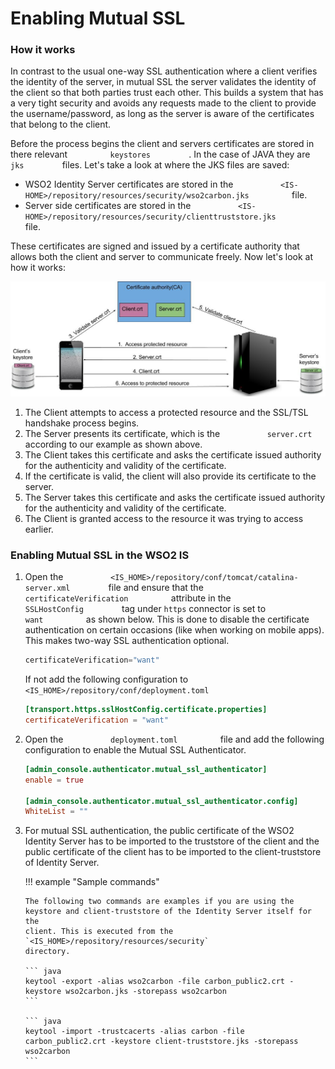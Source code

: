 # Enabling Mutual SSL

### How it works

In contrast to the usual one-way SSL authentication where a client
verifies the identity of the server, in mutual SSL the server validates
the identity of the client so that both parties trust each other. This
builds a system that has a very tight security and avoids any requests
made to the client to provide the username/password, as long as the
server is aware of the certificates that belong to the client.

Before the process begins the client and servers certificates are stored
in there relevant `          keystores         ` . In the case of JAVA
they are `          jks         ` files. Let's take a look at where the
JKS files are saved:

-   WSO2 Identity Server certificates are stored in the
    `           <IS-HOME>/repository/resources/security/wso2carbon.jks          ` file.
-   Server side certificates are stored in the
    `           <IS-HOME>/repository/resources/security/clienttruststore.jks          ` file.

These certificates are signed and issued by a certificate authority that
allows both the client and server to communicate freely. Now let's look
at how it works:

![Certificate exchange flow](../assets/img/using-wso2-identity-server/certificate-exchange-flow.jpg) 

1.  The Client attempts to access a protected resource and the SSL/TSL
    handshake process begins.
2.  The Server presents its certificate, which is the
    `           server.crt          ` according to our example as shown
    above.
3.  The Client takes this certificate and asks the certificate issued
    authority for the authenticity and validity of the certificate.
4.  If the certificate is valid, the client will also provide its
    certificate to the server.
5.  The Server takes this certificate and asks the certificate issued
    authority for the authenticity and validity of the certificate.
6.  The Client is granted access to the resource it was trying to access
    earlier.

### Enabling Mutual SSL in the WSO2 IS

1.  Open the
    `           <IS_HOME>/repository/conf/tomcat/catalina-server.xml         `
    file and ensure that the `           certificateVerification          ` attribute
    in the `          SSLHostConfig         ` tag under `https` connector is set to 
    `           want          ` as shown below. This is done to
    disable the certificate authentication on certain occasions (like
    when working on mobile apps). This makes two-way SSL authentication
    optional.

    ``` java
    certificateVerification="want"
    ```
    If not add the following configuration to ` <IS_HOME>/repository/conf/deployment.toml       `
    
    ```toml
    [transport.https.sslHostConfig.certificate.properties]
    certificateVerification = "want"
    ```
    

2.  Open the
    `           deployment.toml          `
    file and add the following configuration to enable the
    Mutual SSL Authenticator.

    ``` toml
    [admin_console.authenticator.mutual_ssl_authenticator]
    enable = true
    
    [admin_console.authenticator.mutual_ssl_authenticator.config]
    WhiteList = ""
    ```

3.  For mutual SSL authentication, the public certificate of the WSO2
    Identity Server has to be imported to the truststore of the client
    and the public certificate of the client has to be imported to the
    client-truststore of Identity Server.

    !!! example "Sample commands"

        The following two commands are examples if you are using the
        keystore and client-truststore of the Identity Server itself for the
        client. This is executed from the
        `<IS_HOME>/repository/resources/security`
        directory.

        ``` java
        keytool -export -alias wso2carbon -file carbon_public2.crt -keystore wso2carbon.jks -storepass wso2carbon
        ```

        ``` java
        keytool -import -trustcacerts -alias carbon -file carbon_public2.crt -keystore client-truststore.jks -storepass wso2carbon
        ```
